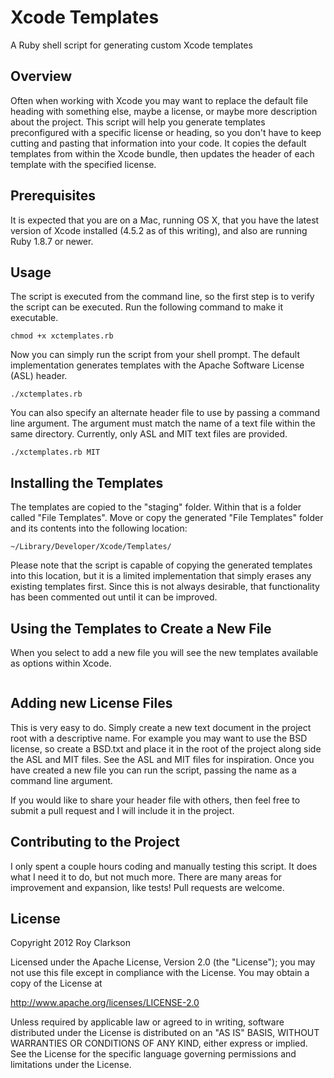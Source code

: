 Xcode Templates
===============

A Ruby shell script for generating custom Xcode templates 

## Overview

Often when working with Xcode you may want to replace the default file heading with something else, maybe a license, or maybe more description about the project. This script will help you generate templates preconfigured with a specific license or heading, so you don't have to keep cutting and pasting that information into your code. It copies the default templates from within the Xcode bundle, then updates the header of each template with the specified license.

## Prerequisites

It is expected that you are on a Mac, running OS X, that you have the latest version of Xcode installed (4.5.2 as of this writing), and also are running Ruby 1.8.7 or newer.

## Usage

The script is executed from the command line, so the first step is to verify the script can be executed. Run the following command to make it executable.

	chmod +x xctemplates.rb
	
Now you can simply run the script from your shell prompt. The default implementation generates templates with the Apache Software License (ASL) header.

	./xctemplates.rb
	
You can also specify an alternate header file to use by passing a command line argument. The argument must match the name of a text file within the same directory. Currently, only ASL and MIT text files are provided.

	./xctemplates.rb MIT

## Installing the Templates

The templates are copied to the "staging" folder. Within that is a folder called "File Templates". Move or copy the generated "File Templates" folder and its contents into the following location:

	~/Library/Developer/Xcode/Templates/

Please note that the script is capable of copying the generated templates into this location, but it is a limited implementation that simply erases any existing templates first. Since this is not always desirable, that functionality has been commented out until it can be improved.
	
## Using the Templates to Create a New File
	
When you select to add a new file you will see the new templates available as options within Xcode.

![<File Templates>](<https://raw.github.com/royclarkson/xcode-templates/master/templates.png>)

## Adding new License Files

This is very easy to do. Simply create a new text document in the project root with a descriptive name. For example you may want to use the BSD license, so create a BSD.txt and place it in the root of the project along side the ASL and MIT files. See the ASL and MIT files for inspiration. Once you have created a new file you can run the script, passing the name as a command line argument.

If you would like to share your header file with others, then feel free to submit a pull request and I will include it in the project.

## Contributing to the Project

I only spent a couple hours coding and manually testing this script. It does what I need it to do, but not much more. There are many areas for improvement and expansion, like tests! Pull requests are welcome.

## License

Copyright 2012 Roy Clarkson

Licensed under the Apache License, Version 2.0 (the "License");
you may not use this file except in compliance with the License.
You may obtain a copy of the License at

http://www.apache.org/licenses/LICENSE-2.0

Unless required by applicable law or agreed to in writing, software
distributed under the License is distributed on an "AS IS" BASIS,
WITHOUT WARRANTIES OR CONDITIONS OF ANY KIND, either express or implied.
See the License for the specific language governing permissions and
limitations under the License.